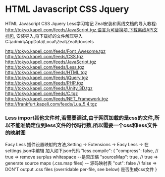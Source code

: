 # HTML Javascript CSS Jquery
HTML Javascript CSS Jquery Less学习笔记
Zeal安装和离线文档的导入教程:
http://tokyo.kapeli.com/feeds/JavaScript.tgz,语言为可替换项,下载离线API文档包,
安装导入,将下载好的文件解压导入 C:\admin\AppData\Local\Zeal\Zeal\docsets

http://tokyo.kapeli.com/feeds/Font_Awesome.tgz
http://tokyo.kapeli.com/feeds/CSS.tgz
http://tokyo.kapeli.com/feeds/JavaScript.tgz
http://tokyo.kapeli.com/feeds/Less.tgz
http://tokyo.kapeli.com/feeds/HTML.tgz
http://tokyo.kapeli.com/feeds/jQuery.tgz
http://tokyo.kapeli.com/feeds/PHP.tgz
http://tokyo.kapeli.com/feeds/Unity_3D.tgz
http://tokyo.kapeli.com/feeds/C.tgz
http://tokyo.kapeli.com/feeds/NET_Framework.tgz
http://frankfurt.kapeli.com/feeds/Lua_5.4.tgz


### Less import其他文件时,若需要调试,由于网页加载的是css的文件,所以不能准确定位到less文件的代码行数,所以需要一个css和less文件的映射图

Easy Less 插件设置映射的方法,Setting -> Extensions -> Easy Less -> 在settings.json中编辑
加入如下json代码
"less.compile": {
    "compress": false, // true => remove surplus whitespace --是否压缩
    "sourceMap": true, // true => generate source maps (.css.map files) -- 源码映射表
    "out": false // false => DON'T output .css files (overridable per-file, see below) 是否生成css文件
}